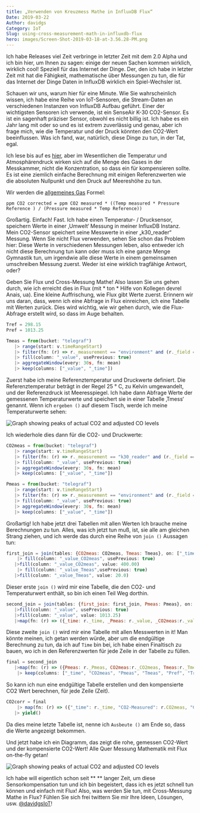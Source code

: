 ```yaml
---
title: „Verwenden von Kreuzmess Mathe in InfluxDB Flux“
Date: 2019-03-22
Author: davidgs
Category: IoT
Slug: using-cross-measurement-math-in-influxdb-flux
hero: images/Screen-Shot-2019-03-18-at-3.56.28-PM.png
---
```


Ich habe Releases viel Zeit verbringe in letzter Zeit mit dem 2.0 Alpha und ich bin hier, um Ihnen zu sagen: einige der neuen Sachen kommen wirklich, wirklich cool! Speziell für das Internet der Dinge. Der, den ich habe in letzter Zeit mit hat die Fähigkeit, mathematische über Messungen zu tun, die für das Internet der Dinge Daten in InfluxDB wirklich ein Spiel-Wechsler ist.

Schauen wir uns, warum hier für eine Minute. Wie Sie wahrscheinlich wissen, ich habe eine Reihe von IoT-Sensoren, die Stream-Daten an verschiedenen Instanzen von InfluxDB Aufbau geführt. Einer der wichtigsten Sensoren ich verwende, ist ein SenseAir K-30 CO2-Sensor. Es ist ein sagenhaft präziser Sensor, obwohl es nicht billig ist. Ich habe es ein Jahr lang mit oder so und es ist extrem zuverlässig und genau, aber ich frage mich, wie die Temperatur und der Druck könnten den CO2-Wert beeinflussen. Was ich fand, war, natürlich, diese Dinge zu tun, in der Tat, egal.

Ich lese bis auf es [hier](https://www.bapihvac.com/application-note/effects-of-temperature-and-barometric-pressure-on-co2-sensors-application-note/), aber im Wesentlichen die Temperatur und Atmosphärendruck wirken sich auf die Menge des Gases in der Messkammer, nicht die Konzentration, so dass ein für kompensieren sollte. Es ist eine ziemlich einfache Berechnung mit einigen Referenzwerten wie die absoluten Nullpunkt und den Druck auf Meereshöhe zu tun.

Wir werden die [allgemeines Gas](https://en.wikipedia.org/wiki/Ideal_gas_law) Formel:

```
ppm CO2 corrected = ppm CO2 measured * ((Temp measured * Pressure Reference ) / (Pressure measured * Temp Reference))
```

Großartig. Einfach! Fast. Ich habe einen Temperatur- / Drucksensor, speichern Werte in einer ‚Umwelt‘ Messung in meiner InfluxDB Instanz. Mein CO2-Sensor speichert seine Messwerte in einer „k30_reader“ Messung. Wenn Sie nicht Flux verwenden, sehen Sie schon das Problem hier: Diese Werte in verschiedenen Messungen leben, also entweder ich nicht diese Berechnung tun kann oder muss ich eine ganze Menge Gymnastik tun, um irgendwie alle diese Werte in einem gemeinsamen umschreiben Messung zuerst. Weder ist eine wirklich tragfähige Antwort, oder?

Geben Sie Flux und Cross-Messung Mathe! Also lassen Sie uns gehen durch, wie ich erreicht dies in Flux (mit * ton * Hilfe von Kollegen devrel Anais, ua). Eine kleine Auffrischung, wie Flux gibt Werte zuerst. Erinnern wir uns daran, dass, wenn ich eine Abfrage in Flux einreichen, ich eine Tabelle mit Werten zurück. Dies wird wichtig, wie wir gehen durch, wie die Flux-Abfrage erstellt wird, so dass im Auge behalten.

```js
Tref = 298.15
Pref = 1013.25

Tmeas = from(bucket: "telegraf")
   |> range(start: v.timeRangeStart)
   |> filter(fn: (r) => r._measurement == "environment" and (r._field == "temp_c"))
   |> fill(column: "_value", usePrevious: true)
   |> aggregateWindow(every: 30s, fn: mean)
   |> keep(columns: ["_value", "_time"])
```

Zuerst habe ich meine Referenztemperatur und Druckwerte definiert. Die Referenztemperatur beträgt in der Regel 25 ° C, zu Kelvin umgewandelt, und der Referenzdruck ist Meeresspiegel. Ich habe dann Abfrage Werte der gemessenen Temperaturwerte und speichert sie in einer Tabelle ‚Tmess‘ genannt. Wenn ich `ergeben ()` auf diesem Tisch, werde ich meine Temperaturwerte sehen:

![Graph showing peaks of actual CO2 and adjusted CO levels](/posts/category/database/images/Screen-Shot-2019-03-19-at-4.21.00-PM.png)

Ich wiederhole dies dann für die CO2- und Druckwerte:

```js
CO2meas = from(bucket: "telegraf")
   |> range(start: v.timeRangeStart)
   |> filter(fn: (r) => r._measurement == "k30_reader" and (r._field == "co2"))
   |> fill(column: "_value", usePrevious: true)
   |> aggregateWindow(every: 30s, fn: mean)
   |> keep(columns: ["_value", "_time"])
```

```js
Pmeas = from(bucket: "telegraf")
   |> range(start: v.timeRangeStart)
   |> filter(fn: (r) => r._measurement == "environment" and (r._field == "pressure"))
   |> fill(column: "_value", usePrevious: true)
   |> aggregateWindow(every: 30s, fn: mean)
   |> keep(columns: ["_value", "_time"])
```

Großartig! Ich habe jetzt drei Tabellen mit allen Werten Ich brauche meine Berechnungen zu tun. Alles, was ich jetzt tun muß, ist, sie alle am gleichen Strang ziehen, und ich werde das durch eine Reihe von `join ()` Aussagen tun:

```js
first_join = join(tables: {CO2meas: CO2meas, Tmeas: Tmeas}, on: ["_time"])
    |> fill(column: "_value_CO2meas", usePrevious: true)
   |>fill(column: "_value_CO2meas", value: 400.00)
    |> fill(column: "_value_Tmeas",usePrevious: true)
   |>fill(column: "_value_Tmeas", value: 20.0)
```

Dieser erste `join ()` wird mir eine Tabelle, die den CO2- und Temperaturwert enthält, so bin ich einen Teil Weg dorthin.

```js
second_join = join(tables: {first_join: first_join, Pmeas: Pmeas}, on: ["_time"])
   |>fill(column: "_value", usePrevious: true)
   |>fill(column: "_value", value: 1013.25)
   |>map(fn: (r) => ({_time: r._time, _Pmeas: r._value, _CO2meas:r._value_CO2meas, _Tmeas:r._value_Tmeas}))
```

Diese zweite `join ()` wird mir eine Tabelle mit allen Messwerten in it! Man könnte meinen, ich getan werden würde, aber um die endgültige Berechnung zu tun, da ich auf `Time` bin bei, ich habe einen Finaltisch zu bauen, wo ich in den Referenzwerten für jede Zeile in der Tabelle zu füllen.

```js
final = second_join
   |>map(fn: (r) => ({Pmeas: r._Pmeas, CO2meas:r._CO2meas, Tmeas:r._Tmeas, Pref: Pref, Tref: Tref, _time: r._time,}))
    |> keep(columns: ["_time", "CO2meas", "Pmeas", "Tmeas", "Pref", "Tref"])
```

So kann ich nun eine endgültige Tabelle erstellen und den kompensierte CO2 Wert berechnen, für jede Zeile (Zeit).

```js
CO2corr = final
    |> map(fn: (r) => ({"_time": r._time, "CO2-Measured": r.CO2meas, "CO2-Adjusted": r.CO2meas * (((r.Tmeas + 273.15) * r.Pref) / (r.Pmeas * r.Tref))}))
   |> yield()
```

Da dies meine letzte Tabelle ist, nenne ich `Ausbeute ()` am Ende so, dass die Werte angezeigt bekommen.

Und jetzt habe ich ein Diagramm, das zeigt die rohe, gemessen CO2-Wert und der kompensierte CO2-Wert! Alle Quer Messung Mathematik mit Flux on-the-fly getan!

![Graph showing peaks of actual CO2 and adjusted CO levels](/posts/category/database/images/Screen-Shot-2019-03-18-at-3.56.28-PM.png)

Ich habe will eigentlich schon seit ** ** langer Zeit, um diese Sensorkompensation tun und ich bin begeistert, dass ich es jetzt schnell tun können und einfach mit Flux! Also, was werden Sie tun, mit Cross-Messung Mathe in Flux? Fühlen Sie sich frei twittern Sie mir Ihre Ideen, Lösungen, usw. [@davidgsIoT](https://twitter.com/davidgsIoT)!
